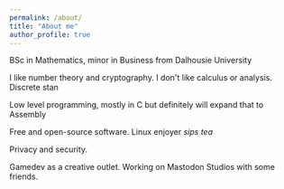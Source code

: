 ```yaml
---
permalink: /about/
title: "About me"
author_profile: true
---
```


BSc in Mathematics, minor in Business from Dalhousie University

I like number theory and cryptography. I don't like calculus or analysis. Discrete stan

Low level programming, mostly in C but definitely will expand that to Assembly

Free and open-source software. Linux enjoyer *sips tea*

Privacy and security.

Gamedev as a creative outlet. Working on Mastodon Studios with some friends.

